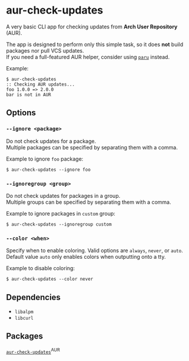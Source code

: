 # aur-check-updates

A very basic CLI app for checking updates from **Arch User Repository** (AUR).

The app is designed to perform only this simple task, so it does **not** build packages nor pull VCS updates.  
If you need a full-featured AUR helper, consider using [`paru`](https://github.com/morganamilo/paru) instead.

Example:

    $ aur-check-updates
    :: Checking AUR updates...
    foo 1.0.0 => 2.0.0
    bar is not in AUR

## Options

### `--ignore <package>`

Do not check updates for a package.  
Multiple packages can be specified by separating them with a comma.

Example to ignore `foo` package:

    $ aur-check-updates --ignore foo

### `--ignoregroup <group>`

Do not check updates for packages in a group.  
Multiple groups can be specified by separating them with a comma.

Example to ignore packages in `custom` group:

    $ aur-check-updates --ignoregroup custom

### `--color <when>`

Specify when to enable coloring. Valid options are `always`, `never`, or `auto`.  
Default value `auto` only enables colors when outputting onto a tty.

Example to disable coloring:

    $ aur-check-updates --color never

## Dependencies

-   `libalpm`
-   `libcurl`

## Packages

[`aur-check-updates`](https://aur.archlinux.org/packages/aur-check-updates)<sup>AUR</sup>
